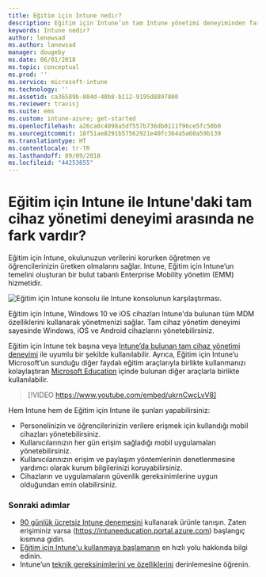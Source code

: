 ```yaml
---
title: Eğitim için Intune nedir?
description: Eğitim için Intune’un tam Intune yönetimi deneyiminden farkını öğrenin.
keywords: Intune nedir?
author: lenewsad
ms.author: lanewsad
manager: dougeby
ms.date: 06/01/2018
ms.topic: conceptual
ms.prod: ''
ms.service: microsoft-intune
ms.technology: ''
ms.assetid: ca36589b-804d-40b8-b112-9195d8897800
ms.reviewer: travisj
ms.suite: ems
ms.custom: intune-azure; get-started
ms.openlocfilehash: a26ca0c4098a5df557b736db0111f96ce5fc50b0
ms.sourcegitcommit: 18f51ae8291b57562921e40fc364a5a60a59b139
ms.translationtype: HT
ms.contentlocale: tr-TR
ms.lasthandoff: 09/09/2018
ms.locfileid: "44253655"
---
```

# <a name="how-is-intune-for-education-different-from-the-full-device-management-experience-in-intune"></a>Eğitim için Intune ile Intune'daki tam cihaz yönetimi deneyimi arasında ne fark vardır?

Eğitim için Intune, okulunuzun verilerini korurken öğretmen ve öğrencilerinizin üretken olmalarını sağlar. Intune, Eğitim için Intune’un temelini oluşturan bir bulut tabanlı Enterprise Mobility yönetim (EMM) hizmetidir.

![Eğitim için Intune konsolu ile Intune konsolunun karşılaştırması.](./media/intune-azure-vs-intuneEDU.png)

Eğitim için Intune, Windows 10 ve iOS cihazları Intune'da bulunan tüm MDM özelliklerini kullanarak yönetmenizi sağlar. Tam cihaz yönetim deneyimi sayesinde Windows, iOS ve Android cihazlarını yönetebilirsiniz.  

Eğitim için Intune tek başına veya [Intune’da bulunan tam cihaz yönetimi deneyimi](introduction-intune.md) ile uyumlu bir şekilde kullanılabilir. Ayrıca, Eğitim için Intune’u Microsoft’un sunduğu diğer faydalı eğitim araçlarıyla birlikte kullanmanızı kolaylaştıran [Microsoft Education](https://microsoft.com/education) içinde bulunan diğer araçlarla birlikte kullanılabilir.  

> [!VIDEO https://www.youtube.com/embed/ukrnCwcLvV8]

Hem Intune hem de Eğitim için Intune ile şunları yapabilirsiniz:
* Personelinizin ve öğrencilerinizin verilere erişmek için kullandığı mobil cihazları yönetebilirsiniz.
* Kullanıcılarınızın her gün erişim sağladığı mobil uygulamaları yönetebilirsiniz.
* Kullanıcılarınızın erişim ve paylaşım yöntemlerinin denetlenmesine yardımcı olarak kurum bilgilerinizi koruyabilirsiniz.
* Cihazların ve uygulamaların güvenlik gereksinimlerine uygun olduğundan emin olabilirsiniz.

### <a name="next-steps"></a>Sonraki adımlar
* [90 günlük ücretsiz Intune denemesini](https://signup.microsoft.com/Signup?OfferId=5eec053c-cc40-4cd5-a06a-ea8d75cf2686&ali=1) kullanarak ürünle tanışın. Zaten erişiminiz varsa (https://intuneeducation.portal.azure.com) başlangıç kısmına gidin.
* [Eğitim için Intune'u kullanmaya başlamanın](/intune-education/what-is-express-configuration) en hızlı yolu hakkında bilgi edinin.
* Intune’un [teknik gereksinimlerini ve özelliklerini](/intune/supported-devices-browsers) derinlemesine öğrenin.
